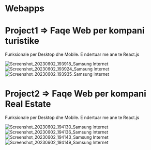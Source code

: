 # Webapps
# Project1 => Faqe Web per kompani turistike
Funksionale per Desktop dhe Mobile.
E ndertuar me ane te React.js

![Screenshot_20230602_193918_Samsung Internet](https://github.com/Mado009/Webapps/assets/94806777/938ddde5-6b72-4e04-b0ed-8ede8b5ddab3)
![Screenshot_20230602_193924_Samsung Internet](https://github.com/Mado009/Webapps/assets/94806777/c3b5ae26-824e-4b5c-9836-3c6f678d66aa)
![Screenshot_20230602_193935_Samsung Internet](https://github.com/Mado009/Webapps/assets/94806777/4a584ae8-8db6-42ba-8561-60a410795167)

# Project2 => Faqe Web per kompani Real Estate
Funksionale per Desktop dhe Mobile.
E ndertuar me ane te React.js

![Screenshot_20230602_194130_Samsung Internet](https://github.com/Mado009/Webapps/assets/94806777/05f7a8d2-f35b-4097-950f-f61c8e9bcc2c)
![Screenshot_20230602_194136_Samsung Internet](https://github.com/Mado009/Webapps/assets/94806777/368d394b-d027-432b-a3d5-0404b0090cbc)
![Screenshot_20230602_194143_Samsung Internet](https://github.com/Mado009/Webapps/assets/94806777/3e4aff01-b501-4778-a8ce-1e250a75ca18)
![Screenshot_20230602_194149_Samsung Internet](https://github.com/Mado009/Webapps/assets/94806777/ca5fef72-abc8-4d03-b71a-a39f78b400e6)








 


